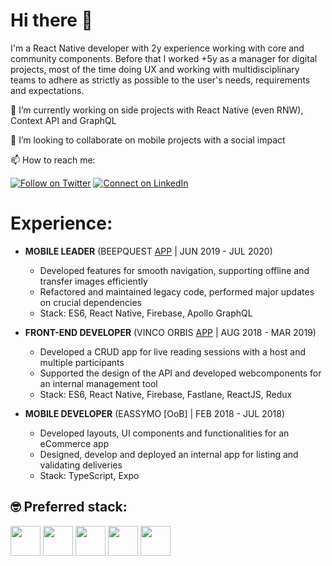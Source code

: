 # Hi there 👋 

I'm a React Native developer with 2y experience working with core and community components. Before that I worked +5y as a manager for digital projects, most of the time doing UX and working with multidisciplinary teams to adhere as strictly as possible to the user's needs, requirements and expectations.

  <p>🌱  I’m currently working on side projects with React Native (even RNW), Context API and GraphQL</p>
  <p>👯  I’m looking to collaborate on mobile projects with a social impact</p>  

📫 How to reach me:

[![Follow on Twitter](https://img.shields.io/badge/--twitter?label=Twitter&logo=Twitter&style=social)](https://twitter.com/salvariable) [![Connect on LinkedIn](https://img.shields.io/badge/--linkedin?label=LinkedIn&logo=LinkedIn&style=social)](https://www.linkedin.com/in/salvadorbolanos)

# Experience:

* **MOBILE LEADER**
    (BEEPQUEST [APP](https://play.google.com/store/apps/details?id=com.beepquestnew&showAllReviews=true) | JUN 2019 - JUL 2020)
    * Developed features for smooth navigation, supporting offline and transfer images efficiently
    * Refactored and maintained legacy code, performed major updates on crucial dependencies
    * Stack: ES6, React Native, Firebase, Apollo GraphQL

* **FRONT-END DEVELOPER**
    (VINCO ORBIS [APP](https://play.google.com/store/apps/details?id=com.re.refuah) | AUG 2018 - MAR 2019)
    * Developed a CRUD app for live reading sessions with a host and multiple participants
    * Supported the design of the API and developed webcomponents for an internal management tool
    * Stack: ES6, React Native, Firebase, Fastlane, ReactJS, Redux

* **MOBILE DEVELOPER**
    (EASSYMO [OoB] | FEB 2018 - JUL 2018)
    * Developed layouts, UI components and functionalities for an eCommerce app 
    * Designed, develop and deployed an internal app for listing and validating deliveries
    * Stack: TypeScript, Expo

## :nerd_face: Preferred stack:

<span>
  <img height="48px" src="https://cdn.svgporn.com/logos/javascript.svg">
  <img height="48px" src="https://cdn.svgporn.com/logos/react.svg">
  <img height="48px" src="https://cdn.svgporn.com/logos/firebase.svg">
  <img height="48px" src="https://cdn.svgporn.com/logos/graphql.svg">
  <img height="48px" src="https://cdn.svgporn.com/logos/aws.svg">
</span>
